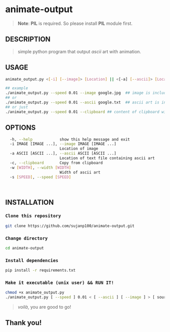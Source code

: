 # animate-output



> **Note**: **PIL** is required. So please install **PIL** module first.



## DESCRIPTION

> simple python program that output *ascii* art with animation.



## USAGE

```bash
animate_output.py <[-i] [--image]> [Location] || <[-a] [--ascii]> [Location]


```

```bash
## example
./animate_output.py --speed 0.01 --image google.jpg  ## image is included
## or
./animate_output.py --speed 0.01 --ascii google.txt  ## ascii art is included
## or just
./animate_output.py --speed 0.01 --clipboard ## content of clipboard will be used

```

## OPTIONS

```bash
  -h, --help            show this help message and exit
  -i IMAGE [IMAGE ...], --image IMAGE [IMAGE ...]
                        Location of image
  -a ASCII [ASCII ...], --ascii ASCII [ASCII ...]
                        Location of text file containing ascii art
  -c, --clipboard       Copy from clipboard
  -w [WIDTH], --width [WIDTH]
                        Width of ascii art
  -s [SPEED], --speed [SPEED]
  
  

```



## INSTALLATION

### ``Clone this repository``

```bash
git clone https://github.com/sujanp100/animate-output.git

```

### ``Change directory``

``` bash
cd animate-output

```

### ``Install dependencies ``

```bash
pip install -r requirements.txt

```

### ``Make it executable (unix user) && RUN IT!``

```bash
chmod +x animate_output.py 
./animate_output.py [ --speed ] 0.01 < [ --ascii ] [ --image ] > [ source ] < [ --clipboard ] >

```

>  *voilà*, you are good to go! 

## Thank you! 
